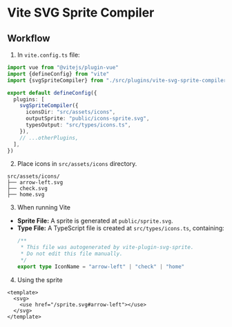 # Vite SVG Sprite Compiler
## Workflow

1. In `vite.config.ts` file:

```typescript
import vue from "@vitejs/plugin-vue"
import {defineConfig} from "vite"
import {svgSpriteCompiler} from "./src/plugins/vite-svg-sprite-compiler"

export default defineConfig({
  plugins: [
    svgSpriteCompiler({
      iconsDir: "src/assets/icons",
      outputSprite: "public/icons-sprite.svg",
      typesOutput: "src/types/icons.ts",
    }),
    // ...otherPlugins,
  ],
})
```

2. Place icons in `src/assets/icons` directory.

```
src/assets/icons/
├── arrow-left.svg
├── check.svg
├── home.svg
```

3. When running Vite

- **Sprite File:** A sprite is generated at `public/sprite.svg`.
- **Type File:** A TypeScript file is created at `src/types/icons.ts`, containing:
  ```typescript
  /**
   * This file was autogenerated by vite-plugin-svg-sprite.
   * Do not edit this file manually.
   */
  export type IconName = "arrow-left" | "check" | "home"
  ```

4. Using the sprite

```vue
<template>
  <svg>
    <use href="/sprite.svg#arrow-left"></use>
  </svg>
</template>
```
